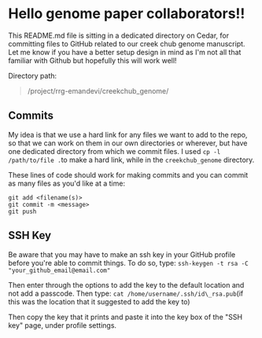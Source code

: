# Hello genome paper collaborators!! 

This README.md file is sitting in a dedicated directory on Cedar, for committing files to GitHub related to our creek chub genome manuscript. Let me know if you have a better setup design in mind as I'm not all that familiar with Github but hopefully this will work well!

Directory path: 
> /project/rrg-emandevi/creekchub_genome/

## Commits

My idea is that we use a hard link for any files we want to add to the repo, so that we can work on them in our own directories or wherever, but have one dedicated directory from which we commit files. 
I used `cp -l /path/to/file .`to make a hard link, while in the `creekchub_genome` directory.

These lines of code should work for making commits and you can commit as many files as you'd like at a time:

```
git add <filename(s)> 
git commit -m <message>
git push 
```

## SSH Key

Be aware that you may have to make an ssh key in your GitHub profile before you're able to commit things. To do so, type:
`ssh-keygen -t rsa -C "your_github_email@email.com"`

Then enter through the options to add the key to the default location and not add a passcode. Then type:
`cat /home/username/.ssh/id\_rsa.pub`(if this was the location that it suggested to add the key to)

Then copy the key that it prints and paste it into the key box of the "SSH key" page, under profile settings.
